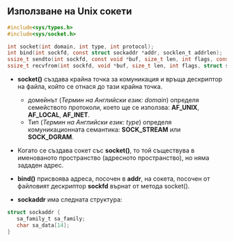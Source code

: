 ## Използване на Unix сокети

```c
#include<sys/types.h>
#include<sys/socket.h>

int socket(int domain, int type, int protocol);
int bind(int sockfd, const struct sockaddr *addr, socklen_t addrlen);
ssize_t sendto(int sockfd, const void *buf, size_t len, int flags, const struct sockaddr *dest_addr, socklen_t addrlen);
ssize_t recvfrom(int sockfd, void *buf, size_t len, int flags, struct sockaddr *src_addr, socklen_t *addrlen);
```

- **socket()** създава крайна точка за комуникация и връща дескриптор на файла, който се отнася до тази крайна точка.
  - домейнът (_Термин на Английски език: domain_) определя семейството протоколи, което ще се използва: **AF_UNIX**, **AF_LOCAL**, **AF_INET**.
  - Тип (_Термин на Английски език: type_) определя комуникационната семантика: **SOCK_STREAM** или **SOCK_DGRAM**.
- Когато се създава сокет със **socket()**, то той съществува в именованото пространство (адресното пространство), но няма зададен адрес.
- **bind()** присвоява адреса, посочен в **addr**, на сокета, посочен от файловият дескриптор **sockfd** върнат от метода socket().


- **sockaddr** има следната структура:
```c
struct sockaddr {
   sa_family_t sa_family;
   char sa_data[14];
}
```